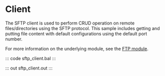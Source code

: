 # Client

The SFTP client is used to perform CRUD operation on remote files/directories using the SFTP protocol. This sample includes getting and putting file content with default configurations using the default port number.

For more information on the underlying module, see the [FTP module](https://lib.ballerina.io/ballerina/ftp/latest/).

::: code sftp_client.bal :::

::: out sftp_client.out :::
